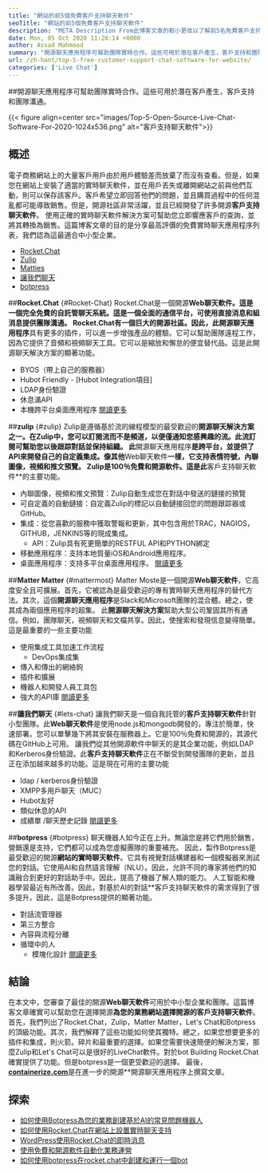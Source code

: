 ```yaml
---
title: "網站的前5個免費客戶支持聊天軟件" 
seoTitle: "網站的前5個免費客戶支持聊天軟件" 
description: "META Description From此博客文章的較小更改以了解前5名免費客戶支持聊天軟件。這些工具促進了您的客戶服務代表並推動銷售。" 
date: Mon, 05 Oct 2020 11:28:14 +0000
author: Assad Mahmood
summary: "開源聊天應用程序可幫助團隊實時合作。這些可用於潛在客戶產生，客戶支持和團隊溝通。" 
url: /zh-hant/top-5-free-customer-support-chat-software-for-website/
categories: ['Live Chat']
---
```


##開源聊天應用程序可幫助團隊實時合作。這些可用於潛在客戶產生，客戶支持和團隊溝通。

{{< figure align=center src="images/Top-5-Open-Source-Live-Chat-Software-For-2020-1024x536.png" alt="客戶支持聊天軟件">}}


## 概述
電子商務網站上的大量客戶用戶由於用戶體驗差而放棄了而沒有查看。但是，如果您在網站上安裝了適當的實時聊天軟件，並在用戶丟失或離開網站之前與他們互動，則可以保存該客戶。客戶希望立即回答他們的問題，並且購買過程中的任何混亂都可能導致銷售。但是，開源社區非常活躍，並且已經開發了許多開源**客戶支持聊天軟件**。
使用正確的實時聊天軟件解決方案可幫助您立即響應客戶的查詢，並將其轉換為銷售。這篇博客文章的目的是分享最高評價的免費實時聊天應用程序列表，我們認為這最適合中小型企業。
  * [Rocket.Chat][1]
  * [Zulip][2]
  * [Matties][3]
  * [讓我們聊天][4]
  * [botpress][5]

##**Rocket.Chat** {#Rocket-Chat}
Rocket.Chat是一個開源**Web聊天軟件。**這是一個完全免費的自託管聊天系統。這是一個全面的通信平台，可使用直接消息和組消息提供團隊溝通。
Rocket.Chat有一個巨大的開源社區。因此，此**開源聊天應用程序**具有更多的插件，可以進一步增強產品的體驗。它可以幫助團隊遠程工作，因為它提供了音頻和視頻聊天工具。它可以是縮放和懈怠的便宜替代品。這是此開源聊天解決方案的顯著功能。
  * BYOS（帶上自己的服務器）
  * Hubot Friendly  -  [Hubot Integration項目]
  * LDAP身份驗證
* 休息滿API
* 本機跨平台桌面應用程序
    [閱讀更多][6]

##**zulip** {#zulip}
Zulip是遵循基於流的線程模型的最受歡迎的**開源聊天解決方案之一。在Zulip中，您可以訂閱流而不是頻道，以便僅通知您感興趣的流。此流訂閱可幫助您以後跟踪對話並保持組織。
此**開源聊天應用程序**是跨平台，並提供了API來開發自己的自定義集成。像其他**Web聊天軟件**一樣，它支持表情符號，內聯圖像，視頻和推文預覽。 Zulip是100％免費和開源軟件。這是此**客戶支持聊天軟件**的主要功能。
* 內聯圖像，視頻和推文預覽：Zulip自動生成您在對話中發送的鏈接的預覽
* 可自定義的自動鏈接：自定義Zulip的標記以自動鏈接回您的問題跟踪器或GitHub。
* 集成：從您喜歡的服務中獲取警報和更新，其中包含用於TRAC，NAGIOS，GITHUB，JENKINS等的現成集成。
  * API：Zulip具有死更簡單的RESTFUL API和PYTHON綁定
* 移動應用程序：支持本地質量iOS和Android應用程序。
* 桌面應用程序：支持多平台桌面應用程序。
    [閱讀更多][7]

##**Matter Matter** {#mattermost}
Matter Moste是一個開源**Web聊天軟件**，它高度安全且可擴展。首先，它被認為是最受歡迎的專有實時聊天應用程序的替代方法。其次，這個**開源聊天應用程序**是Slack和Microsoft團隊的混合體。總之，使其成為兩個應用程序的超集。
此**開源聊天解決方案**幫助大型公司鞏固其所有通信。例如，團隊聊天，視頻聊天和文檔共享。因此，使搜索和發現信息變得簡單。
這是最重要的一些主要功能
* 使用集成工具加速工作流程
  * DevOps集成集
* 傳入和傳出的網絡鉤
* 插件和擴展
* 機器人和開發人員工具包
* 強大的API庫
    [閱讀更多][8]

##**讓我​​們聊天** {#lets-chat}
讓我們聊天是一個自我託管的**客戶支持聊天軟件**針對小型團隊。此**Web聊天軟件**是使用node.js和mongodb開發的，專注於簡單，快速部署。您可以單擊幾下將其安裝在服務器上。它是100％免費和開源的，其源代碼在GitHub上可用。
讓我們從其他開源軟件中聊天的是其企業功能，例如LDAP和Kerberos身份驗證。此**客戶支持聊天軟件**正在不斷受到開發團隊的更新，並且正在添加越來越多的功能。這是現在可用的主要功能
  * ldap / kerberos身份驗證
  * XMPP多用戶聊天（MUC）
  * Hubot友好
* 類似休息的API
* 成績單 /聊天歷史記錄
    [閱讀更多][9]

##**botpress** {#botpress}
聊天機器人如今正在上升。無論您是將它們用於銷售，營銷還是支持，它們都可以成為您虛擬團隊的重要補充。
因此，製作Botpress是最受歡迎的開源**網站的實時聊天軟件**。它具有視覺對話構建器和一個模擬器來測試您的對話。它使用AI和自然語言理解（NLU）。因此，允許不同的專家將他們的知識融合到更好的對話助手中。因此，提高了機器了解人類的能力。
人工智能和機器學習最近有所改善。因此，對基於AI的對話**客戶支持聊天軟件的需求得到了很多提升。因此，這是Botpress提供的顯著功能。
* 對話流管理器
* 第三方整合
* 內容與流程分離
* 循環中的人
  * 模塊化設計
    [閱讀更多][10]

## 結論
在本文中，您審查了最佳的開源**Web聊天軟件**可用於中小型企業和團隊。這篇博客文章確實可以幫助您在選擇開源**為您的業務網站選擇開源的客戶支持聊天軟件**。首先，我們列出了Rocket.Chat，Zulip，Matter Matter，Let's Chat和Botpress的頂級功能。其次，我們解釋了這些功能如何使其獨特。總之，如果您想要更多的插件和集成，則火箭。碎片和最重要的選擇。如果您需要快速簡便的解決方案，那麼Zulip和Let's Chat可以是很好的LiveChat軟件。對於bot Building Rocket.Chat確實提供了功能。但是botpress是一個更受歡迎的選擇。
最後，[**containerize.com**][11]是在進一步的開源**開源聊天應用程序上撰寫文章。

## 探索
  * [如何使用Botpress為您的業務創建基於AI的常見問題機器人][13]
  * [如何使用Rocket.Chat在網站上設置實時聊天支持][14]
  * [WordPress使用Rocket.Chat的即時消息][15]
  * [使用免費和開源軟件自動化業務運營][16]
  * [如何使用botpress在rocket.chat中創建和運行一個bot][17]

  
[1]: #rocket-chat
[2]: #zulip
[3]: #mattermost
[4]: #lets-chat
[5]: #botpress
[6]: https://products.containerize.com/live-chat/rocketchat
[7]: https://products.containerize.com/live-chat/zulip
[8]: https://products.containerize.com/live-chat/mattermost
[9]: https://products.containerize.com/live-chat/lets-chat
[10]: https://products.containerize.com/live-chat/botpress
[11]: https://www.containerize.com/
[12]: https://products.containerize.com/live-chat/
[13]: https://blog.containerize.com/live-chat/how-to-create-an-ai-based-faq-bot-for-your-business-using-botpress/
[14]: https://blog.containerize.com/live-chat/how-to-setup-live-chat-software-on-website-rocket-chat/
[15]: https://blog.containerize.com/blogging/instantly-communicate-with-customers-using-wordpress-and-rocket-chat/
[16]: https://blog.containerize.com/blogging/automate-business-operations-using-open-source-software/
[17]: https://blog.containerize.com/live-chat/how-to-create-and-run-a-bot-in-rocket-chat-using-botpress/
